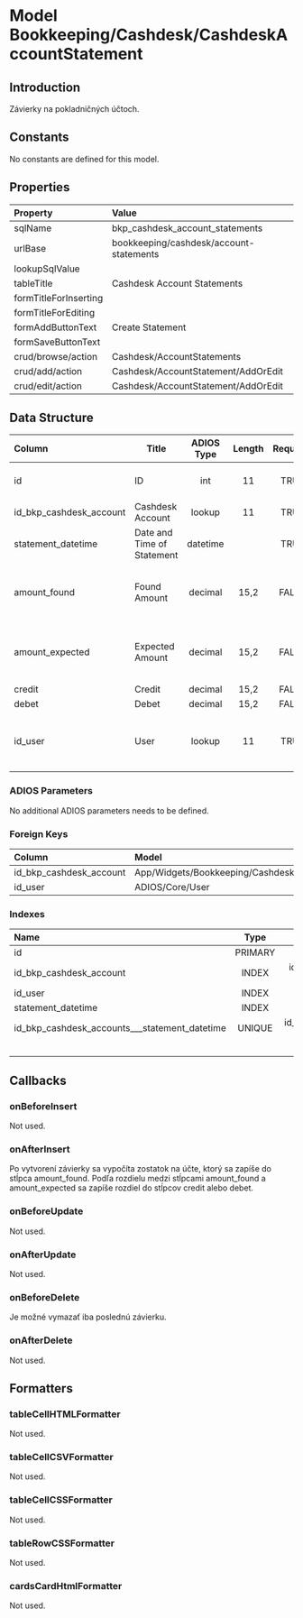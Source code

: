 # Model Bookkeeping/Cashdesk/CashdeskAccountStatement

## Introduction

Závierky na pokladničných účtoch.

## Constants

No constants are defined for this model.

## Properties

| Property              | Value                                   |
| :-------------------- | :-------------------------------------- |
| sqlName               | bkp_cashdesk_account_statements         |
| urlBase               | bookkeeping/cashdesk/account-statements |
| lookupSqlValue        |                                         |
| tableTitle            | Cashdesk Account Statements             |
| formTitleForInserting |                                         |
| formTitleForEditing   |                                         |
| formAddButtonText     | Create Statement                        |
| formSaveButtonText    |                                         |
| crud/browse/action    | Cashdesk/AccountStatements              |
| crud/add/action       | Cashdesk/AccountStatement/AddOrEdit     |
| crud/edit/action      | Cashdesk/AccountStatement/AddOrEdit     |

## Data Structure

| Column                  | Title                      | ADIOS Type | Length | Required | Notes                                   |
| :---------------------- | -------------------------- | :--------: | :----: | :------: | :-------------------------------------- |
| id                      | ID                         |    int     |   11   |   TRUE   | Jedinečné ID záznamu                    |
| id_bkp_cashdesk_account | Cashdesk Account           |   lookup   |   11   |   TRUE   | ID pokladne                             |
| statement_datetime      | Date and Time of Statement |  datetime  |        |   TRUE   | Dátum a čas závierky                    |
| amount_found            | Found Amount               |  decimal   |  15,2  |  FALSE   | Suma, ktorá bola pri závierke zistená   |
| amount_expected         | Expected Amount            |  decimal   |  15,2  |  FALSE   | Suma, ktorá bola pri závierke očakávaná |
| credit                  | Credit                     |  decimal   |  15,2  |  FALSE   | Prebytok                                |
| debet                   | Debet                      |  decimal   |  15,2  |  FALSE   | Manko                                   |
| id_user                 | User                       |   lookup   |   11   |   TRUE   | ID užívateľa, ktorý závierku vykonall   |

### ADIOS Parameters

No additional ADIOS parameters needs to be defined.

### Foreign Keys

| Column                  | Model                                                   | Relation | OnUpdate | OnDelete |
| :---------------------- | :------------------------------------------------------ | :------: | -------- | -------- |
| id_bkp_cashdesk_account | App/Widgets/Bookkeeping/Cashdesk/Models/CashdeskAccount |   1:N    | Cascade  | Restrict |
| id_user                 | ADIOS/Core/User                                         |   1:N    | Cascade  | Restrict |

### Indexes

| Name                                          |  Type   |               Column + Order |
| :-------------------------------------------- | :-----: | ---------------------------: |
| id                                            | PRIMARY |                       id ASC |
| id_bkp_cashdesk_account                       |  INDEX  |  id_bkp_cashdesk_account ASC |
| id_user                                       |  INDEX  |                  id_user ASC |
| statement_datetime                            |  INDEX  |       statement_datetime ASC |
| id_bkp_cashdesk_accounts___statement_datetime | UNIQUE  | id_bkp_cashdesk_accounts ASC |
|                                               |         |       statement_datetime ASC |

## Callbacks

### onBeforeInsert

Not used.

### onAfterInsert

Po vytvorení závierky sa vypočíta zostatok na účte, ktorý sa zapíše do stĺpca amount_found. Podľa rozdielu medzi stĺpcami amount_found a amount_expected sa zapíše rozdiel do stĺpcov credit alebo debet.

### onBeforeUpdate

Not used.

### onAfterUpdate

Not used.

### onBeforeDelete

Je možné vymazať iba poslednú závierku.

### onAfterDelete

Not used.

## Formatters

### tableCellHTMLFormatter

Not used.

### tableCellCSVFormatter

Not used.

### tableCellCSSFormatter

Not used.

### tableRowCSSFormatter

Not used.

### cardsCardHtmlFormatter

Not used.
